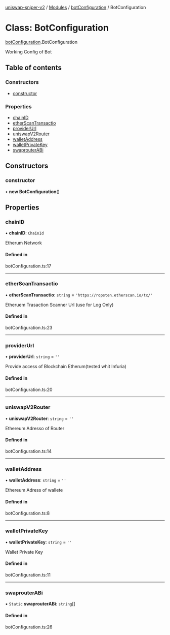 [uniswap-sniper-v2](../README.md) / [Modules](../modules.md) / [botConfiguration](../modules/botConfiguration.md) / BotConfiguration

# Class: BotConfiguration

[botConfiguration](../modules/botConfiguration.md).BotConfiguration

Working Config of Bot

## Table of contents

### Constructors

- [constructor](botConfiguration.BotConfiguration.md#constructor)

### Properties

- [chainID](botConfiguration.BotConfiguration.md#chainid)
- [etherScanTransactio](botConfiguration.BotConfiguration.md#etherscantransactio)
- [providerUrl](botConfiguration.BotConfiguration.md#providerurl)
- [uniswapV2Router](botConfiguration.BotConfiguration.md#uniswapv2router)
- [walletAddress](botConfiguration.BotConfiguration.md#walletaddress)
- [walletPrivateKey](botConfiguration.BotConfiguration.md#walletprivatekey)
- [swaprouterABi](botConfiguration.BotConfiguration.md#swaprouterabi)

## Constructors

### constructor

• **new BotConfiguration**()

## Properties

### chainID

• **chainID**: `ChainId`

Etherum Network

#### Defined in

botConfiguration.ts:17

___

### etherScanTransactio

• **etherScanTransactio**: `string` = `'https://ropsten.etherscan.io/tx/'`

Etheruem Trasaction Scanner Url (use for Log Only)

#### Defined in

botConfiguration.ts:23

___

### providerUrl

• **providerUrl**: `string` = `''`

Provide access of Blockchain Etherum(tested whit Infuria)

#### Defined in

botConfiguration.ts:20

___

### uniswapV2Router

• **uniswapV2Router**: `string` = `''`

Ethereum Adresso of Router

#### Defined in

botConfiguration.ts:14

___

### walletAddress

• **walletAddress**: `string` = `''`

Ethereum Adress of wallete

#### Defined in

botConfiguration.ts:8

___

### walletPrivateKey

• **walletPrivateKey**: `string` = `''`

Wallet Private Key

#### Defined in

botConfiguration.ts:11

___

### swaprouterABi

▪ `Static` **swaprouterABi**: `string`[]

#### Defined in

botConfiguration.ts:26
